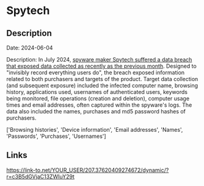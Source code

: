 # Spytech

## Description

Date: 2024-06-04

Description:
In July 2024, <a href="https://techcrunch.com/2024/07/25/spytech-data-breach-windows-mac-android-chromebook-spyware/" target="_blank" rel="noopener">spyware maker Spytech suffered a data breach that exposed data collected as recently as the previous month</a>. Designed to &quot;invisibly record everything users do&quot;, the breach exposed information related to both purchasers and targets of the product. Target data collection (and subsequent exposure) included the infected computer name, browsing history, applications used, usernames of authenticated users, keywords being monitored, file operations (creation and deletion), computer usage times and email addresses, often captured within the spyware's logs. The data also included the names, purchases and md5 password hashes of purchasers.


['Browsing histories', 'Device information', 'Email addresses', 'Names', 'Passwords', 'Purchases', 'Usernames']

## Links

https://link-to.net/YOUR_USER/207.37620409274672/dynamic/?r=c3B5dGVjaC13ZWIuY29t